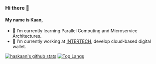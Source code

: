 ### Hi there 👋
#### My name is Kaan,
<!--
**haskaan/haskaan** is a ✨ _special_ ✨ repository because its `README.md` (this file) appears on your GitHub profile.

Here are some ideas to get you started:

- 🔭 I’m currently working on ...
- 🌱 I’m currently learning ...
- 👯 I’m looking to collaborate on ...
- 🤔 I’m looking for help with ...
- 💬 Ask me about ...
- 📫 How to reach me: ...
- 😄 Pronouns: ...
- ⚡ Fun fact: ...
-->
- 🌱 I’m currently learning Parallel Computing and Microservice Architectures.
- 🔭 I’m currently working at <a href="https://www.intertech.com.tr">INTERTECH</a>, develop cloud-based digital wallet.

[![haskaan's github stats](https://github-readme-stats.vercel.app/api?username=haskaan&show_icons=true&theme=radical&count_private=true)](https://github.com/haskaan/github-readme-stats)
[![Top Langs](https://github-readme-stats.vercel.app/api/top-langs/?username=haskaan&layout=compact&hide=javascript,html)](https://github.com/haskaan/github-readme-stats)
